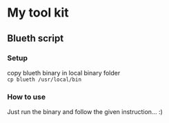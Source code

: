 # My tool kit

## Blueth script

### Setup
copy blueth binary in local binary folder </br>
```cp blueth /usr/local/bin```

### How to use
Just run the binary and follow the given instruction... :)
